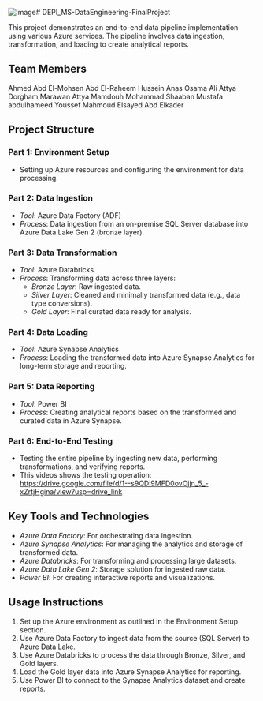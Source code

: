 ![image](https://github.com/user-attachments/assets/967acb51-5a2b-4497-8a65-927d9e053247)# DEPI_MS-DataEngineering-FinalProject

This project demonstrates an end-to-end data pipeline implementation using various Azure services. The pipeline involves data ingestion, transformation, and loading to create analytical reports.


## Team Members
Ahmed Abd El-Mohsen Abd El-Raheem Hussein
Anas Osama Ali Attya Dorgham
Marawan Attya Mamdouh 
Mohammad Shaaban Mustafa abdulhameed
Youssef Mahmoud Elsayed Abd Elkader


## Project Structure

### Part 1: Environment Setup
- Setting up Azure resources and configuring the environment for data processing.

### Part 2: Data Ingestion
- *Tool*: Azure Data Factory (ADF)
- *Process*: Data ingestion from an on-premise SQL Server database into Azure Data Lake Gen 2 (bronze layer).

### Part 3: Data Transformation
- *Tool*: Azure Databricks
- *Process*: Transforming data across three layers:
  - *Bronze Layer*: Raw ingested data.
  - *Silver Layer*: Cleaned and minimally transformed data (e.g., data type conversions).
  - *Gold Layer*: Final curated data ready for analysis.

### Part 4: Data Loading
- *Tool*: Azure Synapse Analytics
- *Process*: Loading the transformed data into Azure Synapse Analytics for long-term storage and reporting.

### Part 5: Data Reporting
- *Tool*: Power BI
- *Process*: Creating analytical reports based on the transformed and curated data in Azure Synapse.

### Part 6: End-to-End Testing
- Testing the entire pipeline by ingesting new data, performing transformations, and verifying reports.
- This videos shows the testing operation: https://drive.google.com/file/d/1--s9QDi9MFD0ovOjjn_5_-xZrtjHgina/view?usp=drive_link

## Key Tools and Technologies
- *Azure Data Factory*: For orchestrating data ingestion.
- *Azure Synapse Analytics*: For managing the analytics and storage of transformed data.
- *Azure Databricks*: For transforming and processing large datasets.
- *Azure Data Lake Gen 2*: Storage solution for ingested raw data.
- *Power BI*: For creating interactive reports and visualizations.

## Usage Instructions
1. Set up the Azure environment as outlined in the Environment Setup section.
2. Use Azure Data Factory to ingest data from the source (SQL Server) to Azure Data Lake.
3. Use Azure Databricks to process the data through Bronze, Silver, and Gold layers.
4. Load the Gold layer data into Azure Synapse Analytics for reporting.
5. Use Power BI to connect to the Synapse Analytics dataset and create reports.
